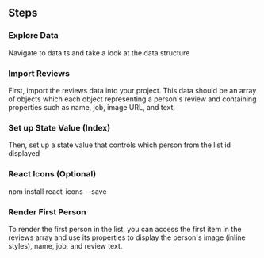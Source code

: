 ## Steps

### Explore Data

Navigate to data.ts and take a look at the
data structure

### Import Reviews

First, import the reviews data into your
project. This data should be an array of objects
which each object representing a person's review
and containing properties such as name, job, image URL, and text.

### Set up State Value (Index)

Then, set up a state value that controls which person
from the list id displayed

### React Icons (Optional)

npm install react-icons --save

### Render First Person

To render the first person in the list, you can access the first
item in the reviews array and use its properties to display the person's
image (inline styles), name, job, and review text.
